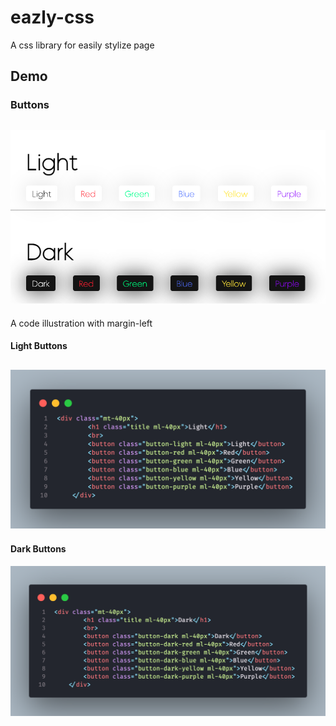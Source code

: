 # eazly-css
A css library for easily stylize page

## Demo
### Buttons
![](/asset/img/buttons.png)
---------------------------
A code illustration with margin-left
#### Light Buttons
![](/asset/img/light-button-code.png)
---------------------------
#### Dark Buttons
![](/asset/img/dark-button-code.png)